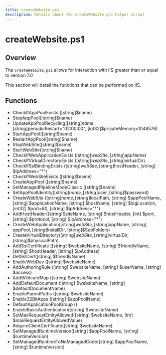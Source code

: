 ```yaml
---
title: createWebsite.ps1
description: Details about the createWebsite.ps1 helper script
---
```


# createWebsite.ps1

## Overview

The `createWebsite.ps1` allows for interaction with IIS greater than or equal to version 7.0

This section will detail the functions that can be performed on IIS.

## Functions

* CheckIfAppPoolExists ([string]$name)
* StopAppPool([string]$name)
* UpdateAppPoolRecycling([string]$name, [string]$periodicRestart="02:00:00", [int32]$privateMemory=1048576)
* StartAppPool([string]$name)
* RestartAppPool([string]$name)
* StopWebSite([string]$name)
* StartWebSite([string]$name)
* CheckIfWebApplicationExists ([string]$webSite, [string]$appName)
* CheckIfVirtualDirectoryExists ([string]$webSite, [string]$virtualDir)
* CheckIfSslBindingExists ([string]$webSite, [string]$hostHeader, [string] $ipAddress="*")
* CheckIfWebSiteExists ([string]$name)
* CreateAppPool ([string]$name)
* SetManagedPipelineModeClassic ([string]$name)
* SetAppPoolIdentity([string]$name, [string]$user, [string]$password)
* CreateWebSite ([string]$name, [string]$localPath, [string] $appPoolName, [string] $applicationName, [string] $hostName, [string] $logLocation, [int32] $port=80, [string] $ipAddress="*")
* AddHostHeader([string]$siteName, [string] $hostHeader, [int] $port, [string] $protocol, [string] $ipAddress="*")
* CreateWebApplication([string]$webSite, [string]$appName, [string] $appPool, [string]$InstallDir, [string]$SubFolders)
* CreateVirtualDirectory([string]$webSite, [string]$virtualDir, [string]$physicalPath)
* AddSslCertificate ([string] $websiteName, [string] $friendlyName, [string] $hostHeader, [string] $ipAddress)
* GetSslCert([string] $friendlyName)
* EnableWebDav ([string] $websiteName)
* AddAuthoringRule ([string] $websiteName, [string] $userName, [string] $access)
* AddWildcardMap ([string] $websiteName)
* AddDefaultDocument ([string] $websiteName, [string] $defaultDocumentName)
* EnableParentPaths ([string] $websiteName)
* Enable32BitApps ([string] $appPoolName)
* DefaultApplicationPoolGroup ()
* EnableBasicAuthentication([string] $websiteName)
* SetMaxRequestEntityAllowed([string] $websiteName, [int] $maxRequestEntityAllowedValue)
* RequireClientCertificate([string] $websiteName)
* SetManagedRuntimeVersion([string] $appPoolName, [string] $runtimeVersion)
* SetManagedRuntimeToNoManagedCode([string] $appPoolName, [string] $runtimeVersion)
